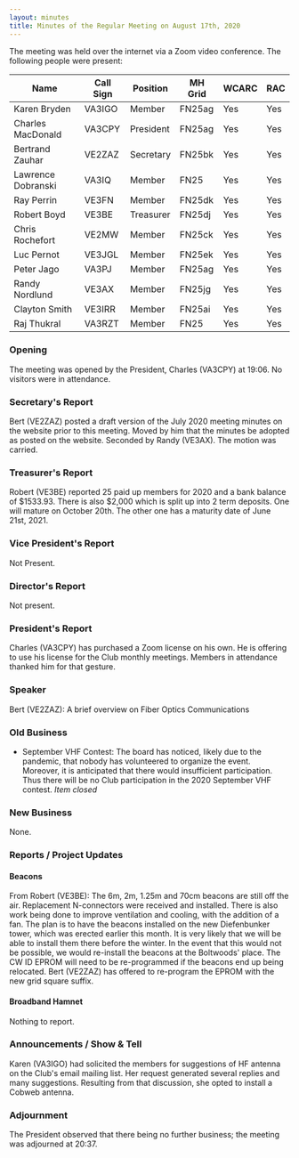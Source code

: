 ```yaml
---
layout: minutes
title: Minutes of the Regular Meeting on August 17th, 2020
---
```

The meeting was held over the internet via a Zoom video conference.
The following people were present:

| Name                   | Call Sign  | Position         | MH Grid | WCARC | RAC |
|------------------------|------------|------------------|---------|-------|-----|
| Karen Bryden           | VA3IGO     | Member           | FN25ag  | Yes   | Yes |
| Charles MacDonald      | VA3CPY     | President        | FN25ag  | Yes   | Yes |
| Bertrand Zauhar        | VE2ZAZ     | Secretary        | FN25bk  | Yes   | Yes |
| Lawrence Dobranski     | VA3IQ      | Member           | FN25    | Yes   | Yes |
| Ray Perrin             | VE3FN      | Member           | FN25dk  | Yes   | Yes |
| Robert Boyd            | VE3BE      | Treasurer        | FN25dj  | Yes   | Yes |
| Chris Rochefort        | VE2MW      | Member           | FN25ck  | Yes   | Yes |
| Luc Pernot             | VE3JGL     | Member           | FN25ek  | Yes   | Yes |
| Peter Jago             | VA3PJ      | Member           | FN25ag  | Yes   | Yes |
| Randy Nordlund         | VE3AX      | Member           | FN25jg  | Yes   | Yes |
| Clayton Smith          | VE3IRR     | Member           | FN25ai  | Yes   | Yes |
| Raj Thukral            | VA3RZT     | Member           | FN25    | Yes   | Yes |

### Opening

The meeting was opened by the President, Charles (VA3CPY) at 19:06.
No visitors were in attendance.

### Secretary's Report

Bert (VE2ZAZ) posted a draft version of the July 2020 meeting minutes on the website prior to this meeting. Moved by him that the minutes be adopted as posted on the website. Seconded by Randy (VE3AX). The motion was carried.

### Treasurer's Report

Robert (VE3BE) reported 25 paid up members for 2020 and a bank balance of $1533.93. There is also $2,000 which is split up into 2 term deposits. One will mature on October 20th. The other one has a maturity date of June 21st, 2021.

### Vice President's Report

Not Present.

### Director's Report

Not present.

### President's Report

Charles (VA3CPY) has purchased a Zoom license on his own. He is offering to use his license for the Club monthly meetings. Members in attendance thanked him for that gesture.

### Speaker

Bert (VE2ZAZ): A brief overview on Fiber Optics Communications

### Old Business

- September VHF Contest: The board has noticed, likely due to the pandemic, that nobody has volunteered to organize the event. Moreover, it is anticipated that there would insufficient participation. Thus there will be no Club participation in the 2020 September VHF contest. *Item closed*

### New Business

None.

### Reports / Project Updates

#### Beacons

From Robert (VE3BE): The 6m, 2m, 1.25m and 70cm beacons are still off the air. Replacement N-connectors were received and installed. There is also work being done to improve ventilation and cooling, with the addition of a fan. The plan is to have the beacons installed on the new Diefenbunker tower, which was erected earlier this month. It is very likely that we will be able to install them there before the winter. In the event that this would not be possible, we would re-install the beacons at the Boltwoods' place. The CW ID EPROM will need to be re-programmed if the beacons end up being relocated. Bert (VE2ZAZ) has offered to re-program the EPROM with the new grid square suffix.

#### Broadband Hamnet

Nothing to report.

### Announcements / Show & Tell

Karen (VA3IGO) had solicited the members for suggestions of HF antenna on the Club's email mailing list. Her request generated several replies and many suggestions. Resulting from that discussion, she opted to install a Cobweb antenna.

### Adjournment

The President observed that there being no further business; the meeting was adjourned at 20:37.
